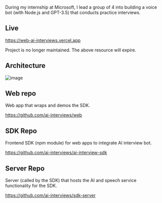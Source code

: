 During my internship at Microsoft, I lead a group of 4 into building a voice bot (with Node.js and GPT-3.5) that conducts practice interviews.

## Live
https://web-ai-interviews.vercel.app

Project is no longer maintained. The above resource will expire.

## Architecture

![image](https://github.com/ralphr123/ai-interviews-placeholder/assets/29685125/f7c660de-2e41-4677-94ef-a72a41e6d00d)

## Web repo
Web app that wraps and demos the SDK.

https://github.com/ai-interviews/web

## SDK Repo
Frontend SDK (npm module) for web apps to integrate AI interview bot.

https://github.com/ai-interviews/ai-interview-sdk

## Server Repo
Server (called by the SDK) that hosts the AI and speech service functionality for the SDK.

https://github.com/ai-interviews/sdk-server
